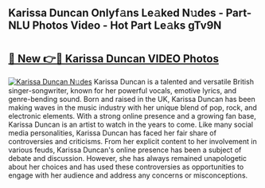 ## Karissa Duncan Onlyf𝚊ns Le𝚊ked N𝚞des - Part-NLU Photos Video - Hot Part Le𝚊ks gTv9N

# <h2><a href="http://ab22948.deff.icu/?id=Karissa+Duncan">🔗 New 👉🔴 Karissa Duncan VIDEO Photos</a></h2>

[![Karissa Duncan N𝚞des](https://i.imgur.com/rIISA9y.gif)](http://ab22948.deff.icu/?id=Karissa+Duncan)
Karissa Duncan is a talented and versatile British singer-songwriter, known for her powerful vocals, emotive lyrics, and genre-bending sound. Born and raised in the UK, Karissa Duncan has been making waves in the music industry with her unique blend of pop, rock, and electronic elements. With a strong online presence and a growing fan base, Karissa Duncan is an artist to watch in the years to come. Like many social media personalities, Karissa Duncan has faced her fair share of controversies and criticisms. From her explicit content to her involvement in various feuds, Karissa Duncan's online presence has been a subject of debate and discussion. However, she has always remained unapologetic about her choices and has used these controversies as opportunities to engage with her audience and address any concerns or misconceptions.
